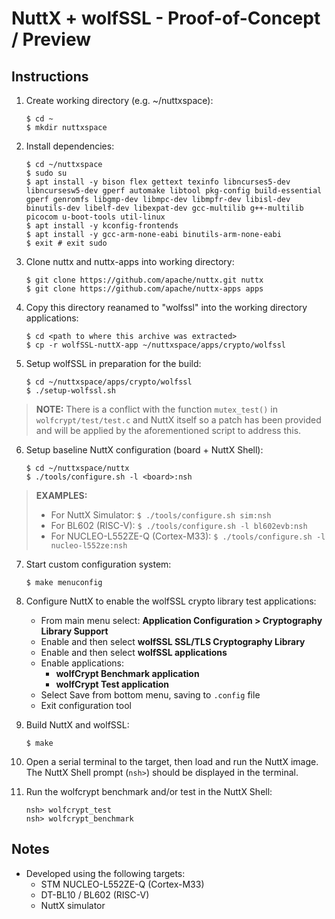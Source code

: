 # NuttX + wolfSSL - Proof-of-Concept / Preview

## Instructions

1) Create working directory (e.g. ~/nuttxspace):
    ```
    $ cd ~
    $ mkdir nuttxspace
    ```
2) Install dependencies:
    ```
    $ cd ~/nuttxspace
    $ sudo su
    $ apt install -y bison flex gettext texinfo libncurses5-dev libncursesw5-dev gperf automake libtool pkg-config build-essential gperf genromfs libgmp-dev libmpc-dev libmpfr-dev libisl-dev binutils-dev libelf-dev libexpat-dev gcc-multilib g++-multilib picocom u-boot-tools util-linux
    $ apt install -y kconfig-frontends
    $ apt install -y gcc-arm-none-eabi binutils-arm-none-eabi
    $ exit # exit sudo
    ```
3) Clone nuttx and nuttx-apps into working directory:
    ```
    $ git clone https://github.com/apache/nuttx.git nuttx
    $ git clone https://github.com/apache/nuttx-apps apps
    ```
4) Copy this directory reanamed to "wolfssl" into the working directory applications:
    ```
    $ cd <path to where this archive was extracted>
    $ cp -r wolfSSL-nuttX-app ~/nuttxspace/apps/crypto/wolfssl
    ```
5) Setup wolfSSL in preparation for the build:
    ```
    $ cd ~/nuttxspace/apps/crypto/wolfssl
    $ ./setup-wolfssl.sh
    ```
> **NOTE:** There is a conflict with the function `mutex_test()` in `wolfcrypt/test/test.c`
> and NuttX itself so a patch has been provided and will be applied by the aforementioned
> script to address this.

6) Setup baseline NuttX configuration (board + NuttX Shell):
    ```
    $ cd ~/nuttxspace/nuttx
    $ ./tools/configure.sh -l <board>:nsh
    ```
> **EXAMPLES:**
>   - For NuttX Simulator: `$ ./tools/configure.sh sim:nsh`
>   - For BL602 (RISC-V): `$ ./tools/configure.sh -l bl602evb:nsh`
>   - For NUCLEO-L552ZE-Q (Cortex-M33): `$ ./tools/configure.sh -l nucleo-l552ze:nsh`

7) Start custom configuration system:
    ```
    $ make menuconfig
    ```
8) Configure NuttX to enable the wolfSSL crypto library test applications:
    - From main menu select: **Application Configuration > Cryptography Library Support**
    - Enable and then select **wolfSSL SSL/TLS Cryptography Library**
    - Enable and then select **wolfSSL applications**
    - Enable applications:
        - **wolfCrypt Benchmark application**
        - **wolfCrypt Test application**
    - Select Save from bottom menu, saving to `.config` file
    - Exit configuration tool

9) Build NuttX and wolfSSL:
    ```
    $ make
    ```
10) Open a serial terminal to the target, then load and run the NuttX image.  The
    NuttX Shell prompt (`nsh>`) should be displayed in the terminal.

11) Run the wolfcrypt benchmark and/or test in the NuttX Shell:
    ```
    nsh> wolfcrypt_test
    nsh> wolfcrypt_benchmark
    ```
## Notes
- Developed using the following targets:
    - STM NUCLEO-L552ZE-Q (Cortex-M33)
    - DT-BL10 / BL602 (RISC-V)
    - NuttX simulator
